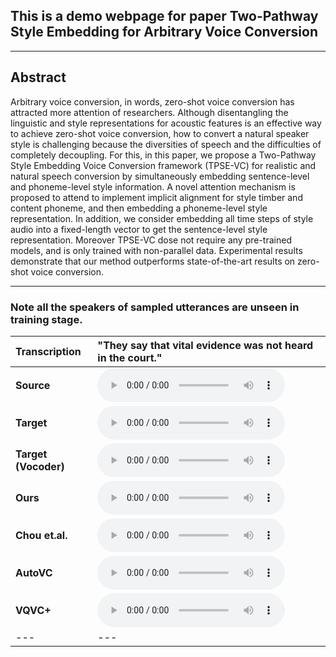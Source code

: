 ## This is a demo webpage for paper Two-Pathway Style Embedding for Arbitrary Voice Conversion
- - -
## Abstract
Arbitrary voice conversion, in words, zero-shot voice conversion has attracted more attention of researchers. Although disentangling the linguistic and style representations for acoustic features is an effective way to achieve zero-shot voice conversion, how to convert a natural speaker style is challenging because the diversities of speech and the difficulties of completely decoupling.  For this, in this paper, we propose a Two-Pathway Style Embedding Voice Conversion framework (TPSE-VC) for realistic and natural speech conversion by simultaneously embedding sentence-level and phoneme-level style information. A novel attention mechanism is proposed  to attend to implement implicit alignment for style timber and content phoneme, and then embedding a phoneme-level style representation. In addition,  we consider embedding all time steps of style audio into a fixed-length vector to get the sentence-level style representation. Moreover TPSE-VC dose not require any pre-trained models, and is only trained with non-parallel data. Experimental results demonstrate that our method outperforms  state-of-the-art results on zero-shot voice conversion.
- - -


### Note all the speakers of sampled utterances are unseen in training stage.
| **Transcription** | "They say that vital evidence was not heard in the court." |
| :--- | :--- |
| **Source** | <audio src="wavs/p249_169_p257_035/origin_source_p249_169.wav" controls preload></audio> |
| **Target** | <audio src="wavs/p249_169_p257_035/origin_target_p257_035.wav" controls preload></audio> |
| **Target (Vocoder)** | <audio src="wavs/p249_169_p257_035/vocoder_targetp257_035.wav" controls preload></audio> |
| **Ours** | <audio src="wavs/p249_169_p257_035/converted_proposed.wav" controls preload></audio> |
| **Chou et.al.** | <audio src="wavs/p249_169_p257_035/converted_adainvc.wav" controls preload></audio> |
| **AutoVC** | <audio src="wavs/p249_169_p257_035/converted_autovc.wav" controls preload></audio> |
| **VQVC+** | <audio src="wavs/p249_169_p257_035/converted_vqvc+.wav" controls preload></audio> |
| --- | --- | 
